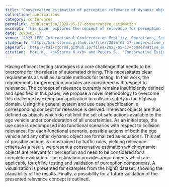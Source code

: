 ```yaml
---
title: "Conservative estimation of perception relevance of dynamic objects for safe trajectories in automotive scenarios"
collection: publications
category: conferences
permalink: /publication/2023-05-17-conservative_estimation
excerpt: 'This paper explores the concept of relevance for perception in automated driving'
date: 2023-05-17
venue: '2023 IEEE International Conference on Mobility, Operations, Services and Technologies (MOST)'
slidesurl: 'http://kai-storms.github.io/files/2023-05-17-conservative_estimation-slides.pdf'
paperurl: 'http://kai-storms.github.io/files/2023-05-17-conservative_estimation.pdf'
citation: 'Mori K., <b>Storms K.</b> and Peters S., "Conservative Estimation of Perception Relevance of Dynamic Objects for Safe Trajectories in Automotive Scenarios," 2023 IEEE International Conference on Mobility, Operations, Services and Technologies (MOST), Detroit, MI, USA, 2023, pp. 83-95, doi: 10.1109/MOST57249.2023.00017.'
---
```


Having efficient testing strategies is a core challenge that needs to be overcome for the release of automated driving. This necessitates clear requirements as well as suitable methods for testing. In this work, the requirements for perception modules are considered with respect to relevance. The concept of relevance currently remains insufficiently defined and specified.In this paper, we propose a novel methodology to overcome this challenge by exemplary application to collision safety in the highway domain. Using this general system and use case specification, a corresponding concept for relevance is derived. Irrelevant objects are thus defined as objects which do not limit the set of safe actions available to the ego vehicle under consideration of all uncertainties. As an initial step, the use case is decomposed into functional scenarios with respect to collision relevance. For each functional scenario, possible actions of both the ego vehicle and any other dynamic object are formalized as equations. This set of possible actions is constrained by traffic rules, yielding relevance criteria.As a result, we present a conservative estimation which dynamic objects are relevant for perception and need to be considered for a complete evaluation. The estimation provides requirements which are applicable for offline testing and validation of perception components. A visualization is presented for examples from the highD dataset, showing the plausibility of the results. Finally, a possibility for a future validation of the presented relevance concept is outlined.